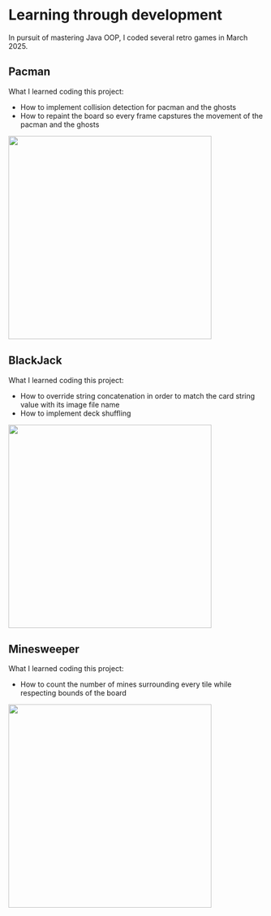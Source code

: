 # Learning through development
In pursuit of mastering Java OOP, I coded several retro games in March 2025.

## Pacman
What I learned coding this project:
- How to implement collision detection for pacman and the ghosts
- How to repaint the board so every frame capstures the movement of the pacman and the ghosts
  
<img src="https://github.com/user-attachments/assets/f45430a8-a4db-4d4b-a573-d7ebfdc22258" width=400>


## BlackJack
What I learned coding this project:
- How to override string concatenation in order to match the card string value with its image file name
- How to implement deck shuffling
  
<img src="https://github.com/user-attachments/assets/41a6cfcd-9d1a-46cf-830c-06afea3b74c3" width=400>

## Minesweeper
What I learned coding this project:
- How to count the number of mines surrounding every tile while respecting bounds of the board 
<img src="https://github.com/user-attachments/assets/5d9f3e9c-0da3-49b0-b64b-27643d26e52a" width=400>
